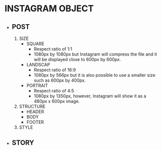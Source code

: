 # INSTAGRAM OBJECT
  * ## POST
       1. SIZE
          * SQUARE
            * Respect ratio of 1:1
            * 1080px by 1080px but Instagram will compress the file and it will be displayed close to 600px by 600px.
          * LANDSCAP
            * Respect ratio of 16:9
            * 1080px by 566px but it is also possible to use a smaller size such as 600px by 400px.
          * PORTRAIT
            * Respect ratio of 4:5
            * 1080px by 1350px, however, Instagram will show it as a 480px x 600px image.
       1. STRUCTURE
          * HEADER
          * BODY
          * FOOTER
       1. STYLE
  * ## STORY
  
